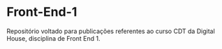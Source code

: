 # Front-End-1

Repositório voltado para publicações referentes ao curso CDT da Digital House, disciplina de Front End 1.
